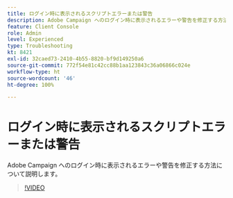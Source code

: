 ```yaml
---
title: ログイン時に表示されるスクリプトエラーまたは警告
description: Adobe Campaign へのログイン時に表示されるエラーや警告を修正する方法について説明します。
feature: Client Console
role: Admin
level: Experienced
type: Troubleshooting
kt: 8421
exl-id: 32caed73-2410-4b55-8820-bf9d149250a6
source-git-commit: 772f54e81c42cc88b1aa123843c36a06866c024e
workflow-type: ht
source-wordcount: '46'
ht-degree: 100%

---
```


# ログイン時に表示されるスクリプトエラーまたは警告

Adobe Campaign へのログイン時に表示されるエラーや警告を修正する方法について説明します。

>[!VIDEO](https://video.tv.adobe.com/v/335975?quality=12)
